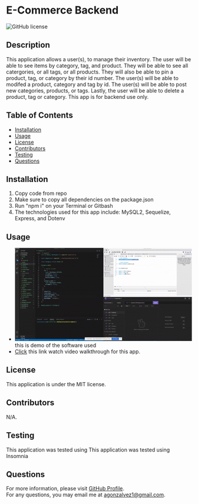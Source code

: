 # E-Commerce Backend
![GitHub license](https://img.shields.io/badge/license-MIT-blue.svg)  
## Description
This application allows a user(s), to manage their inventory. The user will be able to see items by category, tag, and product. They will be able to see all catergories, or all tags, or all products. They will also be able to pin a product, tag, or category by their id number. The user(s) will be able to modifed a product, category and tag by id. The user(s) will be able to post new categories, products, or tags. Lastly, the user will be able to delete a product, tag or category. This app is for backend use only.
## Table of Contents 
- [Installation](#installation)
- [Usage](#usage)
- [License](#license)
- [Contributors](#contributors)
- [Testing](#test)
- [Questions](#questions)
## Installation
1) Copy code from repo 
2) Make sure to copy all dependencies on the package.json 
3) Run "npm i" on your Terminal or Gitbash 
4) The technologies used for this app include: MySQL2, Sequelize, Express, and Dotenv
## Usage
- ![app gif](assets/demo.gif) this is demo of the software used
- [Click](https://drive.google.com/file/d/1U6YbNmTOBuVaRidM7KMGi-LQpwo4CJ-P/view) this link watch video walkthrough for this app. 
## License
This application is under the MIT license.  
## Contributors
N/A.
## Testing
This application was tested using This application was tested using Insomnia
## Questions
For more information, please visit [GitHub Profile](https://github.com/agonzalvez/).  
For any questions, you may email me at agonzalvez1@gmail.com.